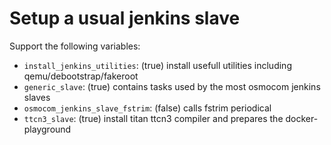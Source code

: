 # Setup a usual jenkins slave

Support the following variables:

* `install_jenkins_utilities`: (true) install usefull utilities including qemu/debootstrap/fakeroot
* `generic_slave`: (true) contains tasks used by the most osmocom jenkins slaves
* `osmocom_jenkins_slave_fstrim`: (false) calls fstrim periodical
* `ttcn3_slave`: (true) install titan ttcn3 compiler and prepares the docker-playground
